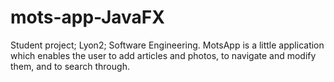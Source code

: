 # mots-app-JavaFX
Student project; Lyon2; Software Engineering.
MotsApp is a little application which enables the user to add articles and photos, to navigate and modify them, and to search through.

